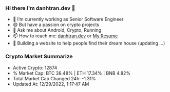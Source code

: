 ### Hi there I'm danhtran.dev 👋

- 🔭 I’m currently working as Senior Software Engineer
- 😄 But have a passion on crypto projects
- 💬 Ask me about Android, Crypto, Running 
- 📫 How to reach me: <a href="https://danhtran.dev" target="_blank">danhtran.dev</a> or <a href="Dan-Resume.pdf" target="_blank">My Resume</a>
- 🌱 Building a website to help people find their dream house (updating ...)

### Crypto Market Summarize
- Active Crypto: 12874
- % Market Cap: BTC 38.48% | ETH 17.34% | BNB 4.82%
- Total Market Cap Changed 24h: -1.31%
- Updated At: 12/29/2022, 1:17:47 AM

